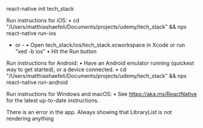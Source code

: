 react-native init tech_stack

Run instructions for iOS:
  • cd "/Users/matthiashaefeli/Documents/projects/udemy/tech_stack" && npx react-native run-ios
  - or -
  • Open tech_stack/ios/tech_stack.xcworkspace in Xcode or run "xed -b ios"
  • Hit the Run button

Run instructions for Android:
  • Have an Android emulator running (quickest way to get started), or a device connected.
  • cd "/Users/matthiashaefeli/Documents/projects/udemy/tech_stack" && npx react-native run-android

Run instructions for Windows and macOS:
  • See https://aka.ms/ReactNative for the latest up-to-date instructions.
  
  
  There is an error in the app.
  Always showing that LibraryList is not rendering anything
  
  
